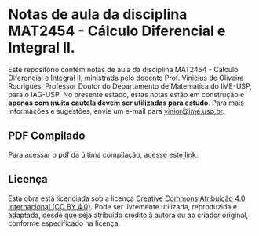 # Notas de aula da disciplina MAT2454 - Cálculo Diferencial e Integral II.
Este repositório contém notas de aula da disciplina MAT2454 - Cálculo Diferencial e Integral II, ministrada pelo docente Prof. Vinicius de Oliveira Rodrigues, Professor Doutor do Departamento de Matemática do IME-USP, para o IAG-USP.
No presente estado, estas notas estão em construção e **apenas com muita cautela devem ser utilizadas para estudo**.
Para mais informações e sugestões, envie um e-mail para vinior@ime.usp.br.

## PDF Compilado
Para acessar o pdf da última compilação, [acesse este link](https://raw.githubusercontent.com/vo-rodrigues/notasCalc2/gh-pages/calc2.pdf).

## Licença
Esta obra está licenciada sob a licença [Creative Commons Atribuição 4.0 Internacional (CC BY 4.0)](https://creativecommons.org/licenses/by/4.0/deed.pt-br). Pode ser livremente utilizada, reproduzida e adaptada, desde que seja atribuído crédito à autora ou ao criador original, conforme especificado na licença.

